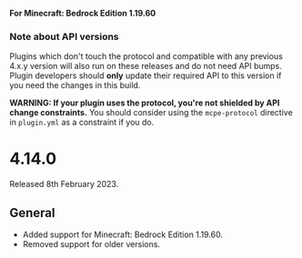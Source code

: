 **For Minecraft: Bedrock Edition 1.19.60**

### Note about API versions
Plugins which don't touch the protocol and compatible with any previous 4.x.y version will also run on these releases and do not need API bumps.
Plugin developers should **only** update their required API to this version if you need the changes in this build.

**WARNING: If your plugin uses the protocol, you're not shielded by API change constraints.** You should consider using the `mcpe-protocol` directive in `plugin.yml` as a constraint if you do.

# 4.14.0
Released 8th February 2023.

## General
- Added support for Minecraft: Bedrock Edition 1.19.60.
- Removed support for older versions.
